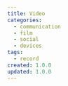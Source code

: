 ```yaml
---
title: Video
categories:
  - communication
  - film
  - social
  - devices
tags:
  - record
created: 1.0.0
updated: 1.0.0
---
```

